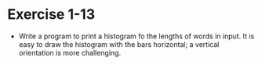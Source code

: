 # Exercise 1-13

* Write a program to print a histogram fo the lengths of words in input.
It is easy to draw the histogram with the bars horizontal; a vertical orientation is more challenging.
